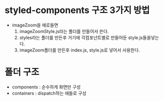 # styled-components 구조 3가지 방법

- imageZoom을 예로들면
    1. imageZoomStyle.js라는 폴더를 만들어서 쓴다.
    2. styles라는 폴더를 만든후 거기에 각컴포넌트별로 만들어둔 style.js들을넣는다.
    3. imageZoom폴더를 만든후 index.js, style.js로 넣어서 사용한다.

# 폴더 구조

- components : 순수하게 화면만 구성
- containers : dispatch하는 애들로 구성